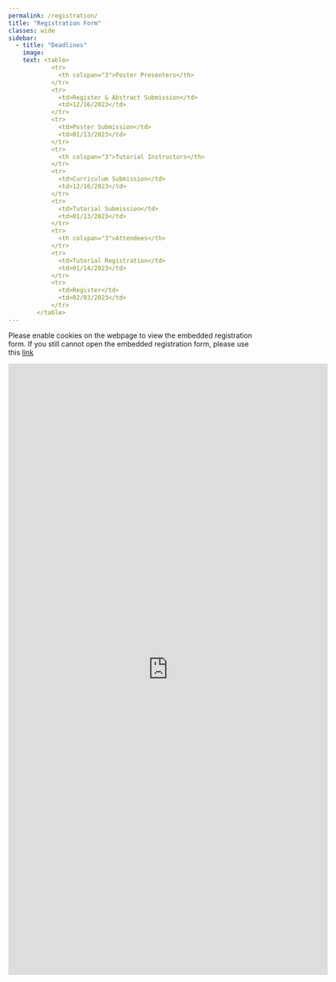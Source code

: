```yaml
---
permalink: /registration/
title: "Registration Form"
classes: wide
sidebar:
  - title: "Deadlines"
    image: 
    text: <table> 
            <tr>
              <th colspan="3">Poster Presenters</th>
            </tr>
            <tr>
              <td>Register & Abstract Submission</td>
              <td>12/16/2023</td>
            </tr>
            <tr>
              <td>Poster Submission</td>
              <td>01/13/2023</td>
            </tr>
            <tr>
              <th colspan="3">Tutorial Instructors</th>
            </tr> 
            <tr>
              <td>Curriculum Submission</td>
              <td>12/16/2023</td>
            </tr>
            <tr>
              <td>Tutorial Submission</td>
              <td>01/13/2023</td>
            </tr>
            <tr>
              <th colspan="3">Attendees</th>
            </tr>
            <tr>
              <td>Tutorial Registration</td>
              <td>01/14/2023</td>
            </tr>
            <tr>
              <td>Register</td>
              <td>02/03/2023</td>
            </tr>
        </table>
---
```

Please enable cookies on the webpage to view the embedded registration form. If you still cannot open the embedded registration form, please use this <a href="https://docs.google.com/forms/d/e/1FAIpQLSfgP6VYTzfb77hLmNBHUnKOH2FcWfTylB8MXRATSOYa5giN2A/viewform?usp=sf_link">link</a>

<iframe src="https://docs.google.com/forms/d/e/1FAIpQLSfgP6VYTzfb77hLmNBHUnKOH2FcWfTylB8MXRATSOYa5giN2A/viewform?embedded=true" width="640" height="1225" frameborder="0" marginheight="0" marginwidth="0">Loading…</iframe>
